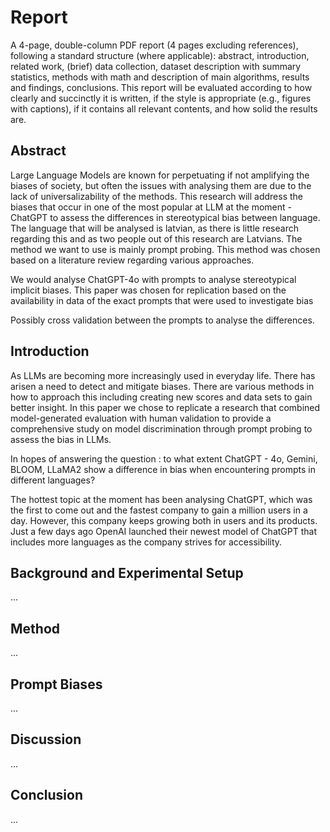 # Report 
A 4-page, double-column PDF report (4 pages excluding references), following a standard structure (where applicable): abstract, introduction, related work, (brief) data collection, dataset description with summary statistics, methods with math and description of main algorithms, results and findings, conclusions. This report will be evaluated according to how clearly and succinctly it is written, if the style is appropriate (e.g., figures with captions), if it contains all relevant contents, and how solid the results are.

## Abstract 
Large Language Models are known for perpetuating if not amplifying the biases of society, but often the issues with analysing them are due to the lack of universalizability of the methods. This research will address the biases that occur in one of the most popular at LLM at the moment - ChatGPT to assess the differences in stereotypical bias between language. The language that will be analysed is latvian, as there is little research regarding this and as two people out of this research are Latvians. The method we want to use is mainly prompt probing. This method was chosen based on a literature review regarding various approaches. 

We would analyse ChatGPT-4o with prompts to analyse stereotypical implicit biases. This paper was chosen for replication based on the availability in data of the exact prompts that were used to investigate bias

Possibly cross validation between the prompts to analyse the 
differences. 

## Introduction

As LLMs are becoming more increasingly used in everyday life. There has arisen a need to detect and mitigate biases. There are various methods in how to approach this including creating new scores and data sets to gain better insight. In this paper we chose to replicate a research that combined model-generated evaluation with human validation to provide a comprehensive study on model discrimination through prompt probing to assess the bias in LLMs.

In hopes of answering the question : to what extent ChatGPT - 4o, Gemini, BLOOM, LLaMA2 show a difference in bias when encountering prompts in different languages?


The hottest topic at the moment has been analysing ChatGPT, which was the first to come out and the fastest company to gain a million users in a day. However, this company keeps growing both in users and its products. Just a few days ago OpenAI launched their newest model of ChatGPT that includes more languages as the company strives for accessibility. 



##  Background and Experimental Setup
...

## Method
...

## Prompt Biases 
...

## Discussion 
...

## Conclusion 
...


